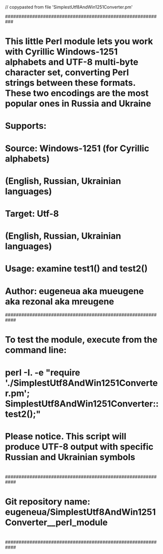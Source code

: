 // copypasted from file 'SimplestUtf8AndWin1251Converter.pm'

###########################################################
# This little Perl module lets you work with Cyrillic Windows-1251 alphabets and UTF-8 multi-byte character set, converting Perl strings between these formats. These two encodings are the most popular ones in Russia and Ukraine
# Supports:
#       Source: Windows-1251 (for Cyrillic alphabets)
#               (English, Russian, Ukrainian languages)
#       Target: Utf-8
#               (English, Russian, Ukrainian languages)
# Usage: examine test1() and test2()
# Author: eugeneua aka mueugene aka rezonal aka mreugene
############################################################
#
# To test the module, execute from the command line:
#   perl -I. -e "require './SimplestUtf8AndWin1251Converter.pm'; SimplestUtf8AndWin1251Converter::test2();"
# Please notice. This script will produce UTF-8 output with specific Russian and Ukrainian symbols
#
############################################################
#
# Git repository name: eugeneua/SimplestUtf8AndWin1251Converter__perl_module
#
############################################################
